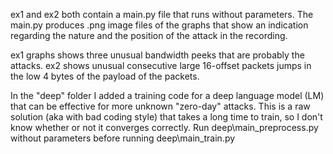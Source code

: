 ex1 and ex2 both contain a main.py file that runs without parameters.
The main.py produces .png image files of the graphs that show an indication
regarding the nature and the position of the attack in the recording.

ex1 graphs shows three unusual bandwidth peeks that are probably the attacks.
ex2 shows unusual consecutive large 16-offset packets jumps in the low 4 bytes
of the payload of the packets.

In the "deep" folder I added a training code for a deep language model (LM) that
can be effective for more unknown "zero-day" attacks. This is a raw solution
(aka with bad coding style) that takes a long time to train, so I don't know
whether or not it converges correctly.
Run deep\main_preprocess.py without parameters before running deep\main_train.py